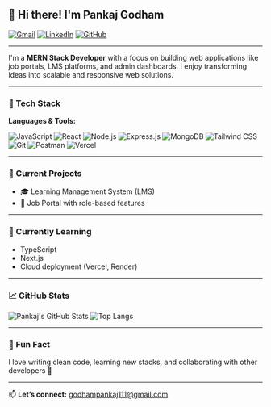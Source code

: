 ## 👋 Hi there! I'm Pankaj Godham

[![Gmail](https://img.shields.io/badge/Gmail-D14836?style=flat&logo=gmail&logoColor=white)](mailto:godhampankaj@gmail.com)
[![LinkedIn](https://img.shields.io/badge/LinkedIn-0A66C2?style=flat&logo=linkedin&logoColor=white)](https://www.linkedin.com/in/pankaj-godham-6aa289239/)
[![GitHub](https://img.shields.io/badge/GitHub-100000?style=flat&logo=github&logoColor=white)](https://github.com/pankajgodham)

---

I'm a **MERN Stack Developer** with a focus on building web applications like job portals, LMS platforms, and admin dashboards. I enjoy transforming ideas into scalable and responsive web solutions.

---

### 🚀 Tech Stack

**Languages & Tools:**

![JavaScript](https://img.shields.io/badge/-JavaScript-black?style=flat-square&logo=javascript)
![React](https://img.shields.io/badge/-React-black?style=flat-square&logo=react)
![Node.js](https://img.shields.io/badge/-Node.js-black?style=flat-square&logo=node.js)
![Express.js](https://img.shields.io/badge/-Express.js-black?style=flat-square&logo=express)
![MongoDB](https://img.shields.io/badge/-MongoDB-black?style=flat-square&logo=mongodb)
![Tailwind CSS](https://img.shields.io/badge/-TailwindCSS-black?style=flat-square&logo=tailwind-css)
![Git](https://img.shields.io/badge/-Git-black?style=flat-square&logo=git)
![Postman](https://img.shields.io/badge/-Postman-black?style=flat-square&logo=postman)
![Vercel](https://img.shields.io/badge/-Vercel-black?style=flat-square&logo=vercel)

---

### 💼 Current Projects

- 🎓 Learning Management System (LMS)
- 💼 Job Portal with role-based features

---

### 🌱 Currently Learning

- TypeScript
- Next.js
- Cloud deployment (Vercel, Render)

---

### 📈 GitHub Stats

![Pankaj's GitHub Stats](https://github-readme-stats.vercel.app/api?username=pankajgodham&show_icons=true&theme=tokyonight)
![Top Langs](https://github-readme-stats.vercel.app/api/top-langs/?username=pankajgodham&layout=compact&theme=tokyonight)

---

### 💬 Fun Fact

I love writing clean code, learning new stacks, and collaborating with other developers 🚀

---

📫 **Let’s connect:** [godhampankaj111@gmail.com](mailto:godhampankaj111@gmail.com)
